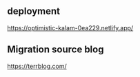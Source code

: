## deployment

https://optimistic-kalam-0ea229.netlify.app/

## Migration source blog

https://terrblog.com/
